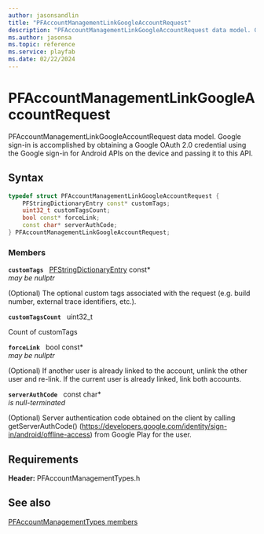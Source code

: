 ```yaml
---
author: jasonsandlin
title: "PFAccountManagementLinkGoogleAccountRequest"
description: "PFAccountManagementLinkGoogleAccountRequest data model. Google sign-in is accomplished by obtaining a Google OAuth 2.0 credential using the Google sign-in for Android APIs on the device and passing it to this API."
ms.author: jasonsa
ms.topic: reference
ms.service: playfab
ms.date: 02/22/2024
---
```


# PFAccountManagementLinkGoogleAccountRequest  

PFAccountManagementLinkGoogleAccountRequest data model. Google sign-in is accomplished by obtaining a Google OAuth 2.0 credential using the Google sign-in for Android APIs on the device and passing it to this API.  

## Syntax  
  
```cpp
typedef struct PFAccountManagementLinkGoogleAccountRequest {  
    PFStringDictionaryEntry const* customTags;  
    uint32_t customTagsCount;  
    bool const* forceLink;  
    const char* serverAuthCode;  
} PFAccountManagementLinkGoogleAccountRequest;  
```
  
### Members  
  
**`customTags`** &nbsp; [PFStringDictionaryEntry](../../pftypes/structs/pfstringdictionaryentry.md) const*  
*may be nullptr*  
  
(Optional) The optional custom tags associated with the request (e.g. build number, external trace identifiers, etc.).
  
**`customTagsCount`** &nbsp; uint32_t  
  
Count of customTags
  
**`forceLink`** &nbsp; bool const*  
*may be nullptr*  
  
(Optional) If another user is already linked to the account, unlink the other user and re-link. If the current user is already linked, link both accounts.
  
**`serverAuthCode`** &nbsp; const char*  
*is null-terminated*  
  
(Optional) Server authentication code obtained on the client by calling getServerAuthCode() (https://developers.google.com/identity/sign-in/android/offline-access) from Google Play for the user.
  
  
## Requirements  
  
**Header:** PFAccountManagementTypes.h
  
## See also  
[PFAccountManagementTypes members](../pfaccountmanagementtypes_members.md)  

  
  
